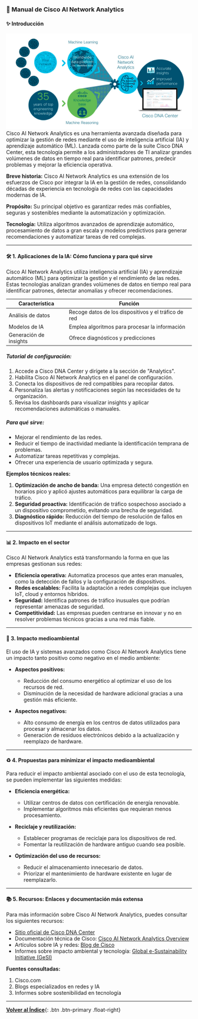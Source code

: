 ### 📘 Manual de Cisco AI Network Analytics

#### ✨ Introducción
![fotito](../../src/images/machine_learning.png)
Cisco AI Network Analytics es una herramienta avanzada diseñada para optimizar la gestión de redes mediante el uso de inteligencia artificial (IA) y aprendizaje automático (ML). Lanzada como parte de la suite Cisco DNA Center, esta tecnología permite a los administradores de TI analizar grandes volúmenes de datos en tiempo real para identificar patrones, predecir problemas y mejorar la eficiencia operativa. 

**Breve historia:** Cisco AI Network Analytics es una extensión de los esfuerzos de Cisco por integrar la IA en la gestión de redes, consolidando décadas de experiencia en tecnología de redes con las capacidades modernas de IA.

**Propósito:** Su principal objetivo es garantizar redes más confiables, seguras y sostenibles mediante la automatización y optimización.

**Tecnología:** Utiliza algoritmos avanzados de aprendizaje automático, procesamiento de datos a gran escala y modelos predictivos para generar recomendaciones y automatizar tareas de red complejas.

---

#### 🛠️ 1. Aplicaciones de la IA: Cómo funciona y para qué sirve

Cisco AI Network Analytics utiliza inteligencia artificial (IA) y aprendizaje automático (ML) para optimizar la gestión y el rendimiento de las redes. Estas tecnologías analizan grandes volúmenes de datos en tiempo real para identificar patrones, detectar anomalías y ofrecer recomendaciones.

| **Característica**      | **Función**                                         |
|--------------------------|-----------------------------------------------------|
| Análisis de datos       | Recoge datos de los dispositivos y el tráfico de red |
| Modelos de IA            | Emplea algoritmos para procesar la información      |
| Generación de insights  | Ofrece diagnósticos y predicciones                  |

##### **Tutorial de configuración:**

1. Accede a Cisco DNA Center y dirígete a la sección de "Analytics".
2. Habilita Cisco AI Network Analytics en el panel de configuración.
3. Conecta los dispositivos de red compatibles para recopilar datos.
4. Personaliza las alertas y notificaciones según las necesidades de tu organización.
5. Revisa los dashboards para visualizar insights y aplicar recomendaciones automáticas o manuales.

##### **Para qué sirve:**

- Mejorar el rendimiento de las redes.
- Reducir el tiempo de inactividad mediante la identificación temprana de problemas.
- Automatizar tareas repetitivas y complejas.
- Ofrecer una experiencia de usuario optimizada y segura.

**Ejemplos técnicos reales:**
1. **Optimización de ancho de banda:** Una empresa detectó congestión en horarios pico y aplicó ajustes automáticos para equilibrar la carga de tráfico.
2. **Seguridad proactiva:** Identificación de tráfico sospechoso asociado a un dispositivo comprometido, evitando una brecha de seguridad.
3. **Diagnóstico rápido:** Reducción del tiempo de resolución de fallos en dispositivos IoT mediante el análisis automatizado de logs.

---

#### 📊 2. Impacto en el sector

Cisco AI Network Analytics está transformando la forma en que las empresas gestionan sus redes:

- **Eficiencia operativa:** Automatiza procesos que antes eran manuales, como la detección de fallos y la configuración de dispositivos.
- **Redes escalables:** Facilita la adaptación a redes complejas que incluyen IoT, cloud y entornos híbridos.
- **Seguridad:** Identifica patrones de tráfico inusuales que podrían representar amenazas de seguridad.
- **Competitividad:** Las empresas pueden centrarse en innovar y no en resolver problemas técnicos gracias a una red más fiable.

---

#### 🌱 3. Impacto medioambiental

El uso de IA y sistemas avanzados como Cisco AI Network Analytics tiene un impacto tanto positivo como negativo en el medio ambiente:

- **Aspectos positivos:**
  - Reducción del consumo energético al optimizar el uso de los recursos de red.
  - Disminución de la necesidad de hardware adicional gracias a una gestión más eficiente.

- **Aspectos negativos:**
  - Alto consumo de energía en los centros de datos utilizados para procesar y almacenar los datos.
  - Generación de residuos electrónicos debido a la actualización y reemplazo de hardware.

---

#### ♻️ 4. Propuestas para minimizar el impacto medioambiental

Para reducir el impacto ambiental asociado con el uso de esta tecnología, se pueden implementar las siguientes medidas:

- **Eficiencia energética:**
  - Utilizar centros de datos con certificación de energía renovable.
  - Implementar algoritmos más eficientes que requieran menos procesamiento.

- **Reciclaje y reutilización:**
  - Establecer programas de reciclaje para los dispositivos de red.
  - Fomentar la reutilización de hardware antiguo cuando sea posible.

- **Optimización del uso de recursos:**
  - Reducir el almacenamiento innecesario de datos.
  - Priorizar el mantenimiento de hardware existente en lugar de reemplazarlo.

---

#### 📚 5. Recursos: Enlaces y documentación más extensa

Para más información sobre Cisco AI Network Analytics, puedes consultar los siguientes recursos:

- [Sitio oficial de Cisco DNA Center](https://www.cisco.com)
- Documentación técnica de Cisco: [Cisco AI Network Analytics Overview](https://www.cisco.com/c/en/us/products/analytics/ai-network-analytics/index.html)
- Artículos sobre IA y redes: [Blog de Cisco](https://blogs.cisco.com/)
- Informes sobre impacto ambiental y tecnología: [Global e-Sustainability Initiative (GeSI)](https://gesi.org)

**Fuentes consultadas:**

1. Cisco.com
2. Blogs especializados en redes y IA
3. Informes sobre sostenibilidad en tecnología

---

[**Volver al Índice**](../../README.md){: .btn .btn-primary .float-right}

